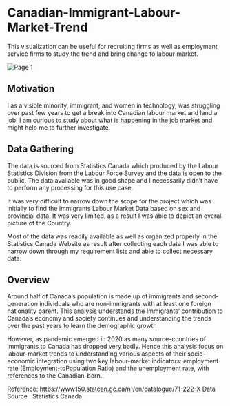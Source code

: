 # Canadian-Immigrant-Labour-Market-Trend
This visualization can be useful for recruiting firms as well as employment service firms to study the trend and bring change to labour market.

![Page 1](https://user-images.githubusercontent.com/63143802/156261951-f8e46493-b764-4b04-9c34-93e85da25b03.png)
## Motivation
I as a visible minority, immigrant, and women in technology, was struggling over past few years to get a break into Canadian labour market and land a job. I am curious to study about what is happening in the job market and might help me to further investigate.

## Data Gathering
The data is sourced from Statistics Canada which produced by the Labour Statistics Division from the Labour Force Survey and the data is open to the public. The data available was in good shape and I necessarily didn’t have to perform any processing for this use case.

It was very difficult to narrow down the scope for the project which was initially to find the immigrants Labour Market Data based on sex and provincial data. It was very limited, as a result I was able to depict an overall picture of the Country.

Most of the data was readily available as well as organized properly in the Statistics Canada Website as result after collecting each data I was able to narrow down through my requirement lists and able to collect necessary data.

## Overview
Around half of Canada’s population is made up of immigrants and second-generation individuals who are non-immigrants with at least one foreign nationality parent. This analysis understands the Immigrants’ contribution to Canada’s economy and society continues and understanding the trends over the past years to learn the demographic growth

However, as pandemic emerged in 2020 as many source-countries of immigrants to Canada has dropped very badly. Hence this analysis focus on labour-market trends to understanding various aspects of their socio-economic integration using two key labour-market indicators: employment rate (Employment-toPopulation Ratio) and the unemployment rate, with references to the Canadian-born.

Reference: https://www150.statcan.gc.ca/n1/en/catalogue/71-222-X
Data Source : Statistics Canada
